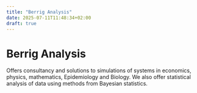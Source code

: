 ```yaml
---
title: "Berrig Analysis"
date: 2025-07-11T11:48:34+02:00
draft: true
---
```


# Berrig Analysis
Offers consultancy and solutions to simulations of systems in economics, physics, mathematics, Epidemiology and Biology. 
We also offer statistical analysis of data using methods from Bayesian statistics. 

